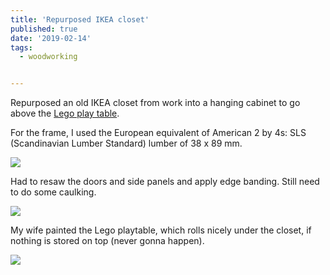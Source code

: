 ```yaml
---
title: 'Repurposed IKEA closet'
published: true
date: '2019-02-14'
tags:
  - woodworking


---
```


Repurposed an old IKEA closet from work into a hanging cabinet to go above the [Lego play table](../lego-play-table-on-wheels-with-storage).

For the frame, I used the European equivalent of American 2 by 4s: SLS (Scandinavian Lumber Standard) lumber of 38 x 89 mm.

![](/images/Repurposed%20IKEA%20closet%20%281%29.jpg)

Had to resaw the doors and side panels and apply edge banding. Still need to do some caulking.

![](/images/Repurposed%20IKEA%20closet%20%282%29.jpg)

My wife painted the Lego playtable, which rolls nicely under the closet, if nothing is stored on top (never gonna happen).

![](/images/Repurposed%20IKEA%20closet%20%283%29.jpg)
